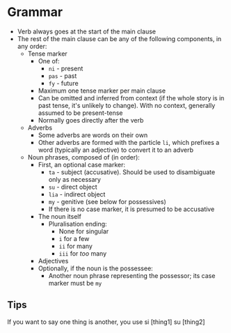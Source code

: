 # Grammar
- Verb always goes at the start of the main clause
- The rest of the main clause can be any of the following components, in any order:
    - Tense marker
        - One of:
            - `ni` - present
            - `pas` - past
            - `fy` - future
        - Maximum one tense marker per main clause
        - Can be omitted and inferred from context (if the whole story is in past tense, it's unlikely to change). With no context, generally assumed to be present-tense
        - Normally goes directly after the verb
    - Adverbs
        - Some adverbs are words on their own
        - Other adverbs are formed with the particle `li`, which prefixes a word (typically an adjective) to convert it to an adverb
    - Noun phrases, composed of (in order):
        - First, an optional case marker:
            - `ta` - subject (accusative). Should be used to disambiguate only as necessary
            - `su` - direct object
            - `lia` - indirect object
            - `my` - genitive (see below for possessives)
            - If there is no case marker, it is presumed to be accusative
        - The noun itself
            - Pluralisation ending:
                - None for singular
                - `i` for a few
                - `ii` for many
                - `iii` for *too* many
        - Adjectives
        - Optionally, if the noun is the possessee:
            - Another noun phrase representing the possessor; its case marker must be `my`
 ## Tips
 
 If you want to say one thing is another, you use si [thing1] su [thing2]
